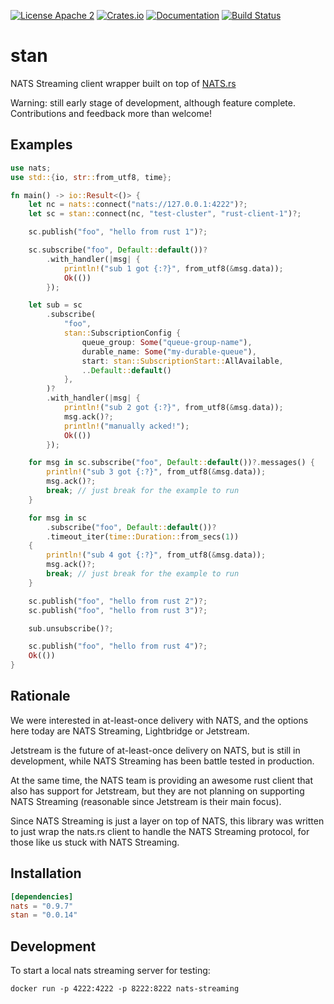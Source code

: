 [![License Apache 2](https://img.shields.io/badge/License-Apache2-blue.svg)](https://www.apache.org/licenses/LICENSE-2.0)
[![Crates.io](https://img.shields.io/crates/v/stan.svg)](https://crates.io/crates/stan)
[![Documentation](https://docs.rs/stan/badge.svg)](https://docs.rs/stan/)
[![Build Status](https://travis-ci.com/ReifyAB/stan-rs.svg?branch=main)](https://travis-ci.com/ReifyAB/stan-rs)

# stan

NATS Streaming client wrapper built on top of [NATS.rs](https://github.com/nats-io/nats.rs)

Warning: still early stage of development, although feature
complete. Contributions and feedback more than welcome!

## Examples
```rust
use nats;
use std::{io, str::from_utf8, time};

fn main() -> io::Result<()> {
    let nc = nats::connect("nats://127.0.0.1:4222")?;
    let sc = stan::connect(nc, "test-cluster", "rust-client-1")?;

    sc.publish("foo", "hello from rust 1")?;

    sc.subscribe("foo", Default::default())?
        .with_handler(|msg| {
            println!("sub 1 got {:?}", from_utf8(&msg.data));
            Ok(())
        });

    let sub = sc
        .subscribe(
            "foo",
            stan::SubscriptionConfig {
                queue_group: Some("queue-group-name"),
                durable_name: Some("my-durable-queue"),
                start: stan::SubscriptionStart::AllAvailable,
                ..Default::default()
            },
        )?
        .with_handler(|msg| {
            println!("sub 2 got {:?}", from_utf8(&msg.data));
            msg.ack()?;
            println!("manually acked!");
            Ok(())
        });

    for msg in sc.subscribe("foo", Default::default())?.messages() {
        println!("sub 3 got {:?}", from_utf8(&msg.data));
        msg.ack()?;
        break; // just break for the example to run
    }

    for msg in sc
        .subscribe("foo", Default::default())?
        .timeout_iter(time::Duration::from_secs(1))
    {
        println!("sub 4 got {:?}", from_utf8(&msg.data));
        msg.ack()?;
        break; // just break for the example to run
    }

    sc.publish("foo", "hello from rust 2")?;
    sc.publish("foo", "hello from rust 3")?;

    sub.unsubscribe()?;

    sc.publish("foo", "hello from rust 4")?;
    Ok(())
}
```

## Rationale

We were interested in at-least-once delivery with NATS, and the
options here today are NATS Streaming, Lightbridge or Jetstream.

Jetstream is the future of at-least-once delivery on NATS, but is
still in development, while NATS Streaming has been battle tested
in production.

At the same time, the NATS team is providing an awesome rust
client that also has support for Jetstream, but they are not
planning on supporting NATS Streaming (reasonable since Jetstream
is their main focus).

Since NATS Streaming is just a layer on top of NATS, this library
was written to just wrap the nats.rs client to handle the NATS
Streaming protocol, for those like us stuck with NATS Streaming.


## Installation

```toml
[dependencies]
nats = "0.9.7"
stan = "0.0.14"
```

## Development

To start a local nats streaming server for testing:

```
docker run -p 4222:4222 -p 8222:8222 nats-streaming
```
